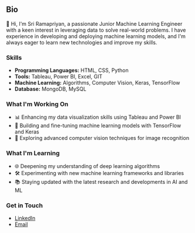## Bio
👋 Hi, I'm Sri Ramapriyan, a passionate Junior Machine Learning Engineer with a keen interest in leveraging data to solve real-world problems. I have experience in developing and deploying machine learning models, and I'm always eager to learn new technologies and improve my skills.

### Skills
- **Programming Languages:** HTML, CSS, Python
- **Tools:** Tableau, Power BI, Excel, GIT
- **Machine Learning:** Algorithms, Computer Vision, Keras, TensorFlow
- **Database:** MongoDB, MySQL

### What I'm Working On
- 📊 Enhancing my data visualization skills using Tableau and Power BI
- 🤖 Building and fine-tuning machine learning models with TensorFlow and Keras
- 🧠 Exploring advanced computer vision techniques for image recognition

### What I'm Learning
- 🌐 Deepening my understanding of deep learning algorithms
- 🛠️ Experimenting with new machine learning frameworks and libraries
- 📚 Staying updated with the latest research and developments in AI and ML

### Get in Touch
- [LinkedIn](https://www.linkedin.com/in/sri-ramapriyan/)
- [Email](ramapriyandbs514@gmail.com)
